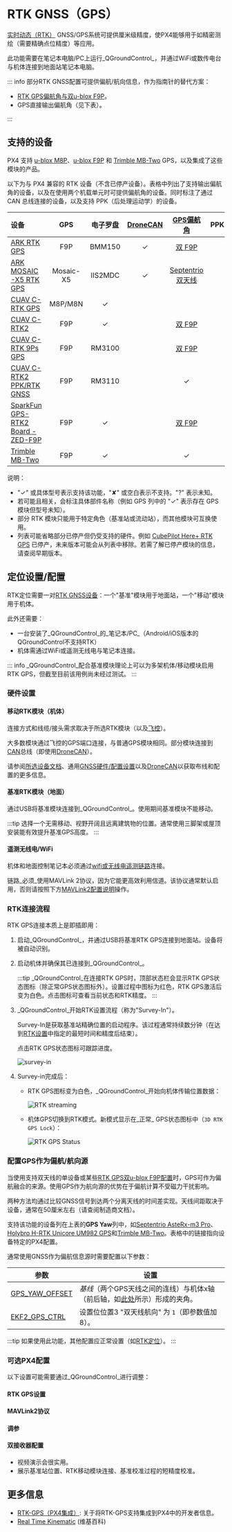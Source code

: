 # RTK GNSS（GPS）

[实时动态（RTK）](https://en.wikipedia.org/wiki/Real_Time_Kinematic) GNSS/GPS系统可提供厘米级精度，使PX4能够用于如精密测绘（需要精确点位精度）等应用。

此功能需要在笔记本电脑/PC上运行_QGroundControl_，并通过WiFi或数传电台与机体连接到地面站笔记本电脑。

::: info
部分RTK GNSS配置可提供偏航/航向信息，作为指南针的替代方案：

- [RTK GPS偏航角与双u-blox F9P](../gps_compass/u-blox_f9p_heading.md)。
- GPS直接输出偏航角（见下表）。

:::

## 支持的设备

PX4 支持 [u-blox M8P](https://www.u-blox.com/en/product/neo-m8p)、[u-blox F9P](https://www.u-blox.com/en/product/zed-f9p-module) 和 [Trimble MB-Two](https://www.trimble.com/Precision-GNSS/MB-Two-Board.aspx) GPS，以及集成了这些模块的产品。

以下为与 PX4 兼容的 RTK 设备（不含已停产设备）。表格中列出了支持输出偏航角的设备，以及在使用两个机载单元时可提供偏航角的设备。同时标注了通过 CAN 总线连接的设备，以及支持 PPK（后处理运动学）的设备。

设备 | GPS | 电子罗盘 | [DroneCAN](../dronecan/index.md) | [GPS偏航角](#配置-gps-为-偏航角-来源) | PPK
:--- | :---: | :---:  | :---:  | :---:  | :---:
[ARK RTK GPS](../dronecan/ark_rtk_gps.md) | F9P  | BMM150 | ✓ | [双 F9P][DualF9P] |
[ARK MOSAIC-X5 RTK GPS](../dronecan/ark_mosaic__rtk_gps.md) | Mosaic-X5  | IIS2MDC | ✓ | [Septentrio 双天线][SeptDualAnt] |
[CUAV C-RTK GPS](../gps_compass/rtk_gps_cuav_c-rtk.md) | M8P/M8N | ✓ | | |
[CUAV C-RTK2](../gps_compass/rtk_gps_cuav_c-rtk2.md) | F9P |  ✓ | | [双 F9P][DualF9P] |
[CUAV C-RTK 9Ps GPS](../gps_compass/rtk_gps_cuav_c-rtk-9ps.md) | F9P | RM3100 | | [双 F9P][DualF9P] |
[CUAV C-RTK2 PPK/RTK GNSS](../gps_compass/rtk_gps_cuav_c-rtk.md) | F9P | RM3110 | | ✓ |  
[SparkFun GPS-RTK2 Board - ZED-F9P](https://www.sparkfun.com/products/15136) | F9P |  ✓ | | [双 F9P][DualF9P] |
[Trimble MB-Two](../gps_compass/rtk_gps_trimble_mb_two.md) | F9P | ✓ | | ✓ | |

<!-- 上表中使用的链接 -->

[RaccnLabL1L2ZED-F9P ext_ant]: https://docs.raccoonlab.co/guide/gps_mag_baro/gnss_external_antenna_f9p_v320.html
[RaccoonLab L1/L2 ZED-F9P]: https://docs.raccoonlab.co/guide/gps_mag_baro/gps_l1_l2_zed_f9p.html
[DualF9P]: ../gps_compass/u-blox_f9p_heading.md
[SeptDualAnt]: ../gps_compass/septentrio.md#gnss-based-heading
[UnicoreDualAnt]: ../gps_compass/rtk_gps_holybro_unicore_um982.md#enable-gps-heading-yaw
[DATAGNSS GEM1305 RTK]: ../gps_compass/rtk_gps_gem1305.md

说明：

- "✓" 或具体型号表示支持该功能，"✘" 或空白表示不支持。"?" 表示未知。
- 若可能且相关，会标注具体部件名称（例如 GPS 列中的 "✓" 表示存在 GPS 模块但型号未知）。
- 部分 RTK 模块只能用于特定角色（基准站或流动站），而其他模块可互换使用。
- 列表可能省略部分已停产但仍受支持的硬件。例如 [CubePilot Here+ RTK GPS](../gps_compass/rtk_gps_hex_hereplus.md) 已停产，未来版本可能会从列表中移除。若需了解已停产模块的信息，请查阅早期版本。

## 定位设置/配置

RTK定位需要一对[RTK GNSS设备](#supported-devices)：一个"基准"模块用于地面站，一个"移动"模块用于机体。

此外还需要：

- 一台安装了_QGroundControl_的_笔记本/PC_（Android/iOS版本的QGroundControl不支持RTK）
- 机体需通过WiFi或遥测无线电与笔记本连接。

::: info
_QGroundControl_配合基准模块理论上可以为多架机体/移动模块启用RTK GPS，但截至目前该用例尚未经过测试。
:::

### 硬件设置

#### 移动RTK模块（机体）

连接方式和线缆/接头需求取决于所选RTK模块（以及[飞控](../flight_controller/index.md)）。

大多数模块通过飞控的GPS端口连接，与普通GPS模块相同。部分模块连接到[CAN](../can/index.md)总线（即使用[DroneCAN](../dronecan/index.md)）。

请参阅[所选设备文档](#supported-devices)、通用[GNSS硬件/配置设置](../gps_compass/index.md#hardware-setup)以及[DroneCAN](../dronecan/index.md)以获取布线和配置的更多信息。

#### 基准RTK模块（地面）

通过USB将基准模块连接到_QGroundControl_。使用期间基准模块不能移动。

:::tip
选择一个无需移动、视野开阔且远离建筑物的位置。通常使用三脚架或屋顶安装能有效提升基准GPS高度。
:::

#### 遥测无线电/WiFi

机体和地面控制笔记本必须通过[wifi或无线电遥测链路](../telemetry/index.md)连接。

链路_必须_使用MAVLink 2协议，因为它能更高效利用信道。该协议通常默认启用，否则请按照下方[MAVLink2配置说明](#mavlink2)操作。

### RTK连接流程

RTK GPS连接本质上是即插即用：

1. 启动_QGroundControl_，并通过USB将基准RTK GPS连接到地面站。设备将被自动识别。
1. 启动机体并确保其已连接到_QGroundControl_。

   :::tip
   _QGroundControl_在连接RTK GPS时，顶部状态栏会显示RTK GPS状态图标（除正常GPS状态图标外）。设置过程中图标为红色，RTK GPS激活后变为白色。点击图标可查看当前状态和RTK精度。
   :::

1. _QGroundControl_开始RTK设置流程（称为"Survey-In"）。

   Survey-In是获取基准站精确位置的启动程序。该过程通常持续数分钟（在达到[RTK设置](#rtk-gps-settings)中指定的最短时间和精度后结束）。

   点击RTK GPS状态图标可跟踪进度。

   ![survey-in](../../assets/qgc/setup/rtk/qgc_rtk_survey-in.png)

1. Survey-in完成后：

   - RTK GPS图标变为白色，_QGroundControl_开始向机体传输位置数据：

     ![RTK streaming](../../assets/qgc/setup/rtk/qgc_rtk_streaming.png)

   - 机体GPS切换到RTK模式。新模式显示在_正常_ GPS状态图标中（`3D RTK GPS Lock`）：

     ![RTK GPS Status](../../assets/qgc/setup/rtk/qgc_rtk_gps_status.png)

### 配置GPS作为偏航/航向源

当使用支持双天线的单设备或某些[RTK GPS双u-blox F9P配置](../gps_compass/u-blox_f9p_heading.md)时，GPS可作为偏航融合的来源。使用GPS作为航向源的优势在于偏航计算不受磁力干扰影响。

两种方法均通过比较GNSS信号到达两个分离天线的时间差实现。天线间距取决于设备，通常在50厘米左右（请查阅制造商文档）。

支持该功能的设备列在上表的**GPS Yaw**列中，如[Septentrio AsteRx-m3 Pro](../gps_compass/septentrio_asterx-rib.md)、[Holybro H-RTK Unicore UM982 GPS](../gps_compass/rtk_gps_holybro_unicore_um982.md)和[Trimble MB-Two](../gps_compass/rtk_gps_trimble_mb_two.md)。表格中的链接指向设备特定的PX4配置。

通常使用GNSS作为偏航信息源时需要配置以下参数：

| 参数                        | 设置                                                                                                                                                     |
| --------------------------- | ---------------------------------------------------------------------------------------------------------------------------------------------------------- |
| [GPS_YAW_OFFSET][GPS_YAW_OFFSET] | _基线_（两个GPS天线之间的连线）与机体x轴（前后轴，如[此处][fc_orientation]所示）形成的夹角。 |
| [EKF2_GPS_CTRL][EKF2_GPS_CTRL]   | 设置位位置3 "双天线航向" 为 `1`（即参数值加8）。                                                                         |

<!-- links used in table above -->

[GPS_YAW_OFFSET]: ../advanced_config/parameter_reference.md#GPS_YAW_OFFSET
[EKF2_GPS_CTRL]: ../advanced_config/parameter_reference.md#EKF2_GPS_CTRL
[fc_orientation]: ../config/flight_controller_orientation.md#calculating-orientation

:::tip
如果使用此功能，其他配置应正常设置（如[RTK定位](../gps_compass/rtk_gps.md#positioning-setup-configuration)）。
:::

### 可选PX4配置

以下设置可能需要通过_QGroundControl_进行调整：

#### RTK GPS设置

#### MAVLink2协议

#### 调参

#### 双接收器配置

- 视频演示会很实用。
- 展示基准站位置、RTK移动模块连接、基准校准过程的短精度校准。

## 更多信息

- [RTK-GPS（PX4集成）](../advanced/rtk_gps.md): 关于将RTK-GPS支持集成到PX4中的开发者信息。
- [Real Time Kinematic](https://en.wikipedia.org/wiki/Real_Time_Kinematic) (维基百科)